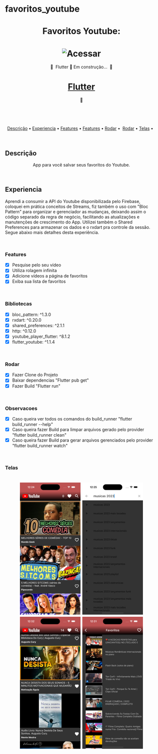 # favoritos_youtube
<h1 align="center">Favoritos Youtube: </h1>
<h1 align="center">
<img alt="Acessar" title="#Acessar" src="./assets/images/logo.png" width="200"/></h1>
<p align="center">🚧  Flutter 🚀 Em construção...  🚧</p>
<h1 align="center">
<a href="https://pub.dev/"> Flutter</a></h1>
<p align="center">🚀 </p>
<div>    

 


<p align="center">
</h4>
<a href="#Descrição">Descrição</a> •
<a href="#Experiencia">Experiencia</a> •
<a href="#Features">Features</a> •
<a href="#Bibliotecas">Features</a> •
<a href="#Rodar">Rodar</a> • 
<a href="#Observacoes">Rodar</a> •
<a href="#Telas">Telas</a> •  
</p>

 


## Descrição
<p align="center">App para você salvar seus favoritos do Youtube.
</p>

 


## Experiencia
Aprendi a consumir a API do Youtube disponibilizada pelo Firebase, coloquei em prática conceitos de Streams, fiz também o uso com "Bloc Pattern" para organizar e gerenciador as mudanças, deixando assim o código separado da regra de negócio, facilitando as atualizações e manutenções de crescimento do App. Utilizei também o Shared Preferences para armazenar os dados e o rxdart pra controle da sessão.
Segue abaixo mais detalhes desta experiência.

 

### Features
- [x] Pesquise pelo seu vídeo
- [x] Utiliza rolagem infinita
- [x] Adicione vídeos a página de favoritos
- [x] Exiba sua lista de favoritos

 


### Bibliotecas
- [x] bloc_pattern: ^1.3.0
- [x] rxdart: ^0.20.0
- [x] shared_preferences: ^2.1.1
- [x] http: ^0.12.0
- [x] youtube_player_flutter: ^8.1.2
- [x] flutter_youtube: ^1.1.4

 

### Rodar
- [x] Fazer Clone do Projeto
- [x] Baixar dependencias "Flutter pub get"
- [x] Fazer Build "Flutter run"

 

### Observacoes
- [x] Caso queira ver todos os comandos do build_runner "flutter build_runner --help"
- [x] Caso queira fazer Build para limpar arquivos gerado pelo provider "flutter build_runner clean"
- [x] Caso queira fazer Build para gerar arquivos gerenciados pelo provider "flutter build_runner watch"

 

### Telas
<h1 align="center">
<img alt="1" title="#1" src="./images/1.png" width="200"/>
<img alt="2" title="#2" src="./images/2.png" width="200"/>
<img alt="3" title="#3" src="./images/3.png" width="200"/>
<img alt="3" title="#4" src="./images/4.png" width="200"/>